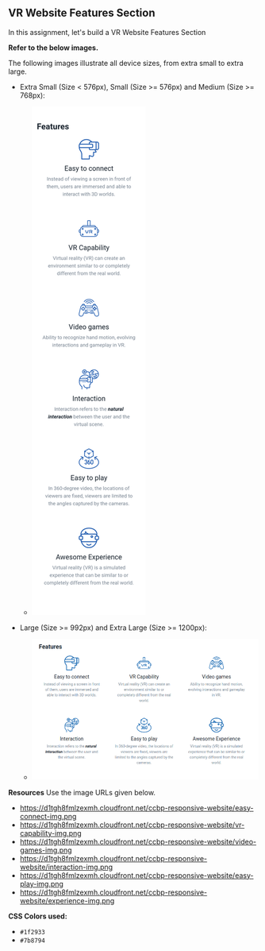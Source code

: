 ## VR Website Features Section


In this assignment, let's build a VR Website Features Section

**Refer to the below images.**

The following images illustrate all device sizes, from extra small to extra large.

- Extra Small (Size < 576px), Small (Size >= 576px) and Medium (Size >= 768px):
    - ![alt text](image.png)


- Large (Size >= 992px) and Extra Large (Size >= 1200px):
    - ![alt text](image-1.png)


**Resources**
Use the image URLs given below.
- https://d1tgh8fmlzexmh.cloudfront.net/ccbp-responsive-website/easy-connect-img.png
- https://d1tgh8fmlzexmh.cloudfront.net/ccbp-responsive-website/vr-capability-img.png
- https://d1tgh8fmlzexmh.cloudfront.net/ccbp-responsive-website/video-games-img.png
- https://d1tgh8fmlzexmh.cloudfront.net/ccbp-responsive-website/interaction-img.png
- https://d1tgh8fmlzexmh.cloudfront.net/ccbp-responsive-website/easy-play-img.png
- https://d1tgh8fmlzexmh.cloudfront.net/ccbp-responsive-website/experience-img.png

**CSS Colors used:**
- `#1f2933`
- `#7b8794`